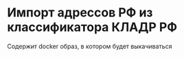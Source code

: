 # Импорт адрессов РФ из классификатора КЛАДР РФ

Содержит docker образ, в котором будет выкачиваться 